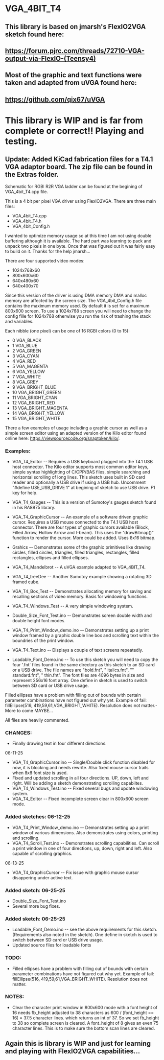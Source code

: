 # VGA_4BIT_T4

## This library is based on jmarsh's FlexIO2VGA sketch found here:

## https://forum.pjrc.com/threads/72710-VGA-output-via-FlexIO-(Teensy4)

## Most of the graphic and text functions were taken and adapted from uVGA found here:

## https://github.com/qix67/uVGA

# This library is WIP and is far from complete or correct!! Playing and testing.

## Update: Added KiCad fabrication files for a T4.1 VGA adaptor board. The zip file can be found in the Extras folder.

Schematic for RGBI R2R VGA ladder can be found at the begining of VGA_4bit_T4.cpp file.

This is a 4 bit per pixel VGA driver using FlexIO2VGA. 
There are three main files:
- VGA_4bit_T4.cpp
- VGA_4bit_T4.h
- VGA_4bit_Config.h

I wanted to optimize memory usage so at this time I am not using double buffering although it is available. The hard part was learning to pack and unpack two pixels in one byte. Once that was figured out it was fairly easy to build on it. Thanks for the help jmarsh...

There are four supported video modes:
- 1024x768x60
- 800x600x60
- 640x480x60
- 640x400x70

Since this version of the driver is using DMA memory DMA and malloc memory are affected by the screen size. The VGA_4bit_Config.h file contains the maximum memory used. By default it is set for a maximum 800x600 screen. To use a 1024x768 screen you will need to change the config fille for 1024x768 otherwise you run the risk of trashing the stack and variables.

Each nibble (one pixel) can be one of 16 RGBI colors (0 to 15):
-  0 VGA_BLACK
-  1 VGA_BLUE
-  2 VGA_GREEN
-  3 VGA_CYAN
-  4 VGA_RED
-  5 VGA_MAGENTA
-  6 VGA_YELLOW
-  7 VGA_WHITE
-  8 VGA_GREY
-  9 VGA_BRIGHT_BLUE
- 10 VGA_BRIGHT_GREEN
- 11 VGA_BRIGHT_CYAN
- 12 VGA_BRIGHT_RED
- 13 VGA_BRIGHT_MAGENTA
- 14 VGA_BRIGHT_YELLOW
- 15 VGA_BRIGHT_WHITE

There a few examples of usage including a graphic cursor as well as a simple screen editor using an adapted version of the Kilo editor found online here: https://viewsourcecode.org/snaptoken/kilo/.

### Examples:
- VGA_T4_Editor -- Requires a USB keyboard plugged into the T4.1 USB host connector. The Kilo editor supports most common editor keys, simple syntax highlighting of C/CPP/BAS files, simple searching and horizontal scrolling of long lines. This sketch uses built in SD card reader and optionally a USB drive if using a USB hub. Uncomment "#define USE_USB_DRIVE 1" at begining of sketch to use USB drive. F1 key for help.

- VGA_T4_Gauges  -- This is a version of Sumotoy's gauges sketch found in his RA8875 library.

- VGA_T4_GraphicCursor -- An example of a software driven graphic cursor. Requires a USB mouse connected to the T4.1 USB host connector. There are four types of graphic cursors available (Block, Filled Arrow, Hollow Arrow and I-beam). This uses the "drawBitmap()" function to render the cursor. More could be added. Uses 8x16 bitmap.

- Grahics -- Demonstrates some of the graphic primitives like drawing circles, filled circles, triangles, filled triangles, rectangles, filled rectangles, ellipses and filled ellipses. 

- VGA_T4_Mandelbrot -- A uVGA example adapted to VGA_4BIT_T4.

- VGA_T4_treeDee -- Another Sumotoy example showing a rotating 3D framed cube.

- VGA_T4_Box_Test -- Demonstrates allocating memory for saving and recalling sections of video memory. Basis for windowing functions.

- VGA_T4_Windows_Test -- A very simple windowing system.

- Double_Size_Font_Test.ino -- Demonstrates screen double width and double height font modes.

- VGA_T4_Print_Window_demo.ino -- Demonstrates setting up a print window framed by a graphic double line box and scrolling text within the boundries of the print window.

- VGA_T4_Text.ino -- Displays a couple of text screens repeatedly.

- Loadable_Font_Demo.ino -- To use this sketch you will need to copy the four '.fnt' files found in the same directory as this sketch to an SD card or a USB drive. The file names are "bold.fnt", " italics.fnt", "" standard.fnt", " thin.fnt". The font files are 4096 bytes in size and represent 256x16 font array. One define in sketch is used to switch between SD card or USB drive usage.

Filled ellipses have a problem with filling out of bounds with certain parameter combinations have not figured out why yet. Example of fail: fillEllipse(516, 419,59,61,VGA_BRIGHT_WHITE). Resolution does not matter.- More to come MAYBE...

All files are heavily commented.

### CHANGES:
- Finally drawing text in four different directions.

06-11-25
- VGA_T4_GraphicCursor.ino -- Single/Double click function disabled for now, it is blocking and needs rewrite. Also fixed mouse cursor trails when 8x8 font size is used.
- Fixed and updated scrolling in all four directions. UP, down, left and right. Will be adding a sketch demonstrating scrolling capabiites.
- VGA_T4_Windows_Test.ino -- Fixed several bugs and update windowing system.
- VGA_T4_Editor -- Fixed incomplete screen clear in 800x600 screen mode.

### Added sketches: 06-12-25
- VGA_T4_Print_Window_demo.ino -- Demonstrates setting up a print window of various dimensions. Also demonstrates using colors, printing and scrolling.
- VGA_T4_Scroll_Test.ino -- Demonstrates scrolling capabilities. Can scroll a print window in one of four directions, up, down, right and left. Also capable of scrolling graphics.

06-13-25
- VGA_T4_GraphicCursor -- Fix issue with graphic mouse cursor disappering under active text.

### Added sketch: 06-25-25
- Double_Size_Font_Test.ino
- Several more bug fixes.

### Added sketch: 06-25-25
- Loadable_Font_Demo.ino -- see the above requirements for this sketch. (Requirements also noted in the sketch). One define in sketch is used to switch between SD card or USB drive usage.
- Updated source files for loadable fonts

### TODO:
- Filled ellipses have a problem with filling out of bounds with certain parameter combinations have not figured out why yet. Example of fail: fillEllipse(516, 419,59,61,VGA_BRIGHT_WHITE). Resolution does not matter.

### NOTES:
- Clear the character print window in 800x600 mode with a font height of 16 needs fb_height adjusted to 38 characters as 600 / (font_height == 16) = 37.5 character lines. which returns an   int of 37. So we set fb_height to 38 so complete screen is cleared. A font_height of 8 gives an even 75 character lines. This is to make sure the bottom scan lines are cleared.

## Again this is library is WIP and just for learning and playing with FlexIO2VGA capabilities...

